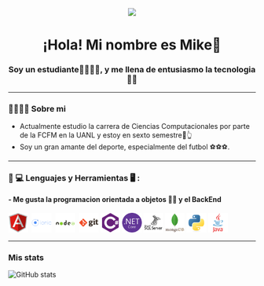 

<!--
**MiguelVazquez2003/MiguelVazquez2003** is a ✨ _special_ ✨ repository because its `README.md` (this file) appears on your GitHub profile.

Here are some ideas to get you started:

- 🔭 I’m currently working on ...
- 🌱 I’m currently learning ...
- 👯 I’m looking to collaborate on ...
- 🤔 I’m looking for help with ...
- 💬 Ask me about ...
- 📫 How to reach me: ...
- 😄 Pronouns: ...
- ⚡ Fun fact: ...
-->

<div id="header" align="center">
  <img src="https://media.giphy.com/media/qgQUggAC3Pfv687qPC/giphy.gif" width="250" />
  <h1 align="center">¡Hola! Mi nombre es Mike👋</h1>
  <h3 align="center">Soy un estudiante🧑‍💻🧑‍💻, y me llena de entusiasmo la tecnologia👾👾</h3>
</div>


---
### 🧍‍♂️🧍‍♂️ Sobre mi 
- Actualmente estudio la carrera de Ciencias Computacionales por parte de la FCFM en la UANL y estoy en sexto semestre🤚👆
- Soy un gran amante del deporte, especialmente del futbol ⚽⚽⚽. 

---
###
<div align="left">
    <h3>🔨  💻  Lenguajes y Herramientas  🖥  :</h3>
    <h4>- Me gusta la programacion orientada a objetos 🚗🚗 y el BackEnd</h4>
    <div>
        <img src="https://github.com/devicons/devicon/blob/master/icons/angularjs/angularjs-original.svg" title="Angular" alt="Angular" width="40" height="40"/>&nbsp;
      <img src="https://github.com/devicons/devicon/blob/master/icons/ionic/ionic-original-wordmark.svg" title="Ionic" alt="Ionic" width="40" height="40"/>&nbsp;
        <img src="https://github.com/devicons/devicon/blob/master/icons/nodejs/nodejs-original-wordmark.svg" title="Node.js" alt="Node.js" width="40" height="40"/>&nbsp;
        <img src="https://github.com/devicons/devicon/blob/master/icons/git/git-original-wordmark.svg" title="Git" **alt="Git" width="40" height="40"/>
      <img src="https://github.com/devicons/devicon/blob/master/icons/csharp/csharp-plain.svg" title="C#" **alt="C#" width="40" height="40"/>
        <img src="https://github.com/devicons/devicon/blob/master/icons/dotnetcore/dotnetcore-original.svg" title="ASP.NET Core" **alt="ASP.NET Core" width="40" height="40"/>
        <img src="https://github.com/devicons/devicon/blob/master/icons/microsoftsqlserver/microsoftsqlserver-plain-wordmark.svg" title="SQL SERVER" **alt="SQL SERVER" width="40" height="40"/>
        <img src="https://github.com/devicons/devicon/blob/master/icons/mongodb/mongodb-original-wordmark.svg" title="mongoDB" **alt="mongoDB" width="40" height="40"/>
        <img src="https://github.com/devicons/devicon/blob/master/icons/python/python-original.svg" title="Python" **alt="Python" width="40" height="40"/>
        <img src="https://github.com/devicons/devicon/blob/master/icons/java/java-original-wordmark.svg" title="Java" **alt="Java" width="40" height="40"/>
      </div>
</div>

---
### Mis stats

![GitHub stats](https://github-readme-stats.vercel.app/api?username=MiguelVazquez2003&show_icons=true&theme=dark)









